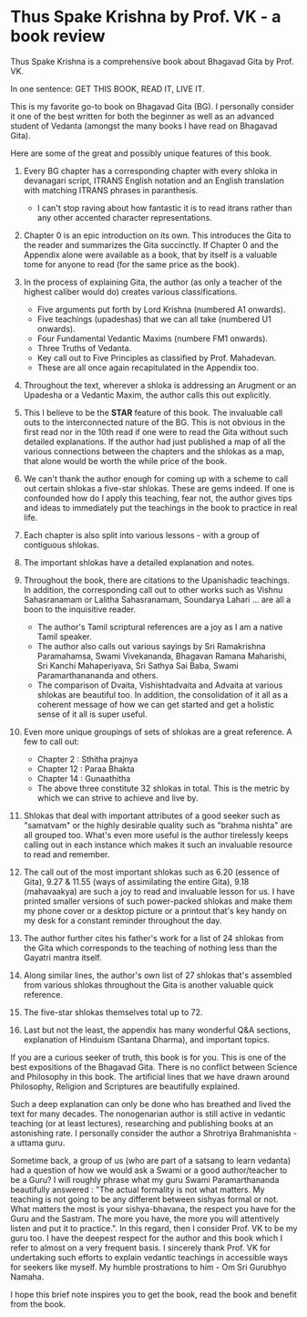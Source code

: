 # Thus Spake Krishna by Prof. VK - a book review

Thus Spake Krishna is a comprehensive book about Bhagavad Gita by Prof. VK.

In one sentence: GET THIS BOOK, READ IT, LIVE IT.

This is my favorite go-to book on Bhagavad Gita (BG). I personally consider it one of the best written for both the beginner as well as an advanced student of Vedanta (amongst the many books I have read on Bhagavad Gita).

Here are some of the great and possibly unique features of this book.

1. Every BG chapter has a corresponding chapter with every shloka in devanagari script, ITRANS English notation and an English translation with matching ITRANS phrases in paranthesis.
   - I can't stop raving about how fantastic it is to read itrans rather than any other accented character representations.

2. Chapter 0 is an epic introduction on its own. This introduces the Gita to the reader and summarizes the Gita succinctly. If Chapter 0 and the Appendix alone were available as a book, that by itself is a valuable tome for anyone to read (for the same price as the book).

3. In the process of explaining Gita, the author (as only a teacher of the highest caliber would do) creates various classifications.
   - Five arguments put forth by Lord Krishna (numbered A1 onwards).
   - Five teachings (upadeshas) that we can all take (numbered U1 onwards).
   - Four Fundamental Vedantic Maxims (numbere FM1 onwards).
   - Three Truths of Vedanta.
   - Key call out to Five Principles as classified by Prof. Mahadevan.
   - These are all once again recapitulated in the Appendix too.

4. Throughout the text, wherever a shloka is addressing an Arugment or an Upadesha or a Vedantic Maxim, the author calls this out explicitly.

5. This I believe to be the **STAR** feature of this book. The invaluable call outs to the interconnected nature of the BG. This is not obvious in the first read nor in the 10th read if one were to read the Gita without such detailed explanations. If the author had just published a map of all the various connections between the chapters and the shlokas as a map, that alone would be worth the while price of the book.

6. We can't thank the author enough for coming up with a scheme to call out certain shlokas a five-star shlokas. These are gems indeed. If one is confounded how do I apply this teaching, fear not, the author gives tips and ideas to immediately put the teachings in the book to practice in real life.

7. Each chapter is also split into various lessons - with a group of contiguous shlokas.

8. The important shlokas have a detailed explanation and notes.

9. Throughout the book, there are citations to the Upanishadic teachings. In addition, the corresponding call out to other works such as Vishnu Sahasranamam or Lalitha Sahasranamam, Soundarya Lahari ... are all a boon to the inquisitive reader.
   - The author's Tamil scriptural references are a joy as I am a native Tamil speaker.
   - The author also calls out various sayings by Sri Ramakrishna Paramahamsa, Swami Vivekananda, Bhagavan Ramana Maharishi, Sri Kanchi Mahaperiyava, Sri Sathya Sai Baba, Swami Paramarthanananda and others.
   - The comparison of Dvaita, Vishishtadvaita and Advaita at various shlokas are beautiful too. In addition, the consolidation of it all as a coherent message of how we can get started and get a holistic sense of it all is super useful.

10. Even more unique groupings of sets of shlokas are a great reference. A few to call out:
    - Chapter 2 : Sthitha prajnya
    - Chapter 12 : Paraa Bhakta
    - Chapter 14 : Gunaathitha
    - The above three constitute 32 shlokas in total. This is the metric by which we can strive to achieve and live by.

11. Shlokas that deal with important attributes of a good seeker such as "samatvam" or the highly desirable quality such as "brahma nishta" are all grouped too. What's even more useful is the author tirelessly keeps calling out in each instance which makes it such an invaluable resource to read and remember.

12. The call out of the most important shlokas such as 6.20 (essence of Gita), 9.27 & 11.55 (ways of assimilating the entire Gita), 9.18 (mahavaakya) are such a joy to read and invaluable lesson for us. I have printed smaller versions of such power-packed shlokas and make them my phone cover or a desktop picture or a printout that's key handy on my desk for a constant reminder throughout the day.

13. The author further cites his father's work for a list of 24 shlokas from the Gita which corresponds to the teaching of nothing less than the Gayatri mantra itself.

14. Along similar lines, the author's own list of 27 shlokas that's assembled from various shlokas throughout the Gita is another valuable quick reference.

15. The five-star shlokas themselves total up to 72.

16. Last but not the least, the appendix has many wonderful Q&A sections, explanation of Hinduism (Santana Dharma), and important topics.

If you are a curious seeker of truth, this book is for you. This is one of the best expositions of the Bhagavad Gita. There is no conflict between Science and Philosophy in this book. The artificial lines that we have drawn around Philosophy, Religion and Scriptures are beautifully explained.

Such a deep explanation can only be done who has breathed and lived the text for many decades. The nonogenarian author is still active in vedantic teaching (or at least lectures), researching and publishing books at an astonishing rate. I personally consider the author a Shrotriya Brahmanishta - a uttama guru. 

Sometime back, a group of us (who are part of a satsang to learn vedanta) had a question of how we would ask a Swami or a good author/teacher to be a Guru? I will roughly phrase what my guru Swami Paramarthananda beautifully answered : "The actual formality is not what matters. My teaching is not going to be any different between sishyas formal or not. What matters the most is your sishya-bhavana, the respect you have for the Guru and the Sastram. The more you have, the more you will attentively listen and put it to practice.". In this regard, then I consider Prof. VK to be my guru too. I have the deepest respect for the author and this book which I refer to almost on a very frequent basis. I sincerely thank Prof. VK for undertaking such efforts to explain vedantic teachings in accessible ways for seekers like myself. My humble prostrations to him - Om Sri Gurubhyo Namaha.

I hope this brief note inspires you to get the book, read the book and benefit from the book.

